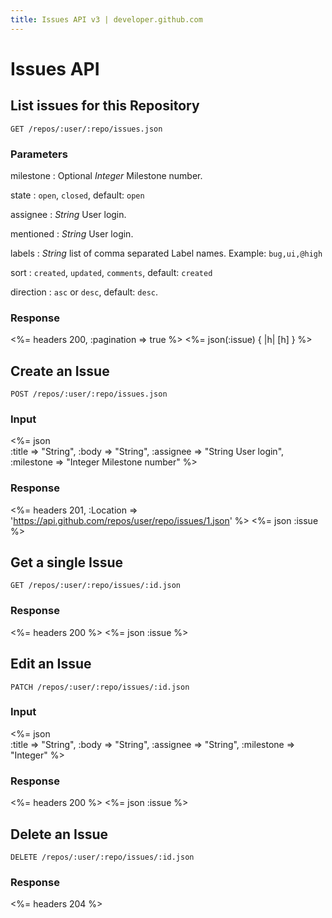 ```yaml
---
title: Issues API v3 | developer.github.com
---
```


# Issues API

## List issues for this Repository

    GET /repos/:user/:repo/issues.json

### Parameters

milestone
: Optional _Integer_ Milestone number.

state
: `open`, `closed`, default: `open`

assignee
: _String_ User login.

mentioned
: _String_ User login.

labels
: _String_ list of comma separated Label names.  Example:
`bug,ui,@high`

sort
: `created`, `updated`, `comments`, default: `created`

direction
: `asc` or `desc`, default: `desc`.

### Response

<%= headers 200, :pagination => true %>
<%= json(:issue) { |h| [h] } %>

## Create an Issue

    POST /repos/:user/:repo/issues.json

### Input

<%= json \
  :title     => "String",
  :body      => "String",
  :assignee  => "String User login",
  :milestone => "Integer Milestone number"
%>

### Response

<%= headers 201,
      :Location =>
'https://api.github.com/repos/user/repo/issues/1.json' %>
<%= json :issue %>

## Get a single Issue

    GET /repos/:user/:repo/issues/:id.json

### Response

<%= headers 200 %>
<%= json :issue %>

## Edit an Issue

    PATCH /repos/:user/:repo/issues/:id.json

### Input

<%= json \
  :title => "String",
  :body => "String",
  :assignee => "String",
  :milestone => "Integer"
%>

### Response

<%= headers 200 %>
<%= json :issue %>

## Delete an Issue

    DELETE /repos/:user/:repo/issues/:id.json

### Response

<%= headers 204 %>
